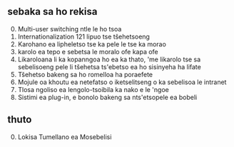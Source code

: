 ## sebaka sa ho rekisa

0. Multi-user switching ntle le ho tsoa
1. Internationalization 121 lipuo tse tšehetsoeng
2. Karohano ea lipheletso tse ka pele le tse ka morao
3. karolo ea tepo e sebetsa le moralo ofe kapa ofe
4. Likaroloana li ka kopanngoa ho ea ka thato, 'me likarolo tse sa sebelisoeng pele li tšehetsa ts'ebetso ea ho sisinyeha ha lifate
5. Tšehetso bakeng sa ho romelloa ha poraefete
6. Mojule oa khoutu ea netefatso o iketselitseng o ka sebelisoa le intranet
7. Tlosa ngoliso ea lengolo-tsoibila ka nako e le 'ngoe
8. Sistimi ea plug-in, e bonolo bakeng sa nts'etsopele ea bobeli

## thuto

0. Lokisa Tumellano ea Mosebelisi